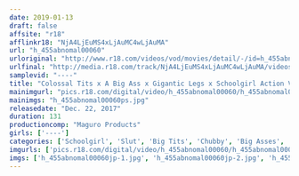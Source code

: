 ```yaml
---
date: 2019-01-13
draft: false
affsite: "r18"
afflinkr18: "NjA4LjEuMS4xLjAuMC4wLjAuMA"
url: "h_455abnomal00060"
urloriginal: "http://www.r18.com/videos/vod/movies/detail/-/id=h_455abnomal00060"
urlfinal: "http://media.r18.com/track/NjA4LjEuMS4xLjAuMC4wLjAuMA/videos/vod/movies/detail/-/id=h_455abnomal00060"
samplevid: "----"
title: "Colossal Tits x A Big Ass x Gigantic Legs x Schoolgirl Action Voluptuous Meaty Thighs And Bulging Big Ass Sluts 2"
mainimgurl: "pics.r18.com/digital/video/h_455abnomal00060/h_455abnomal00060ps.jpg"
mainimgs: "h_455abnomal00060ps.jpg"
releasedate: "Dec. 22, 2017"
duration: 131
productioncomp: "Maguro Products"
girls: ['----']
categories: ['Schoolgirl', 'Slut', 'Big Tits', 'Chubby', 'Big Asses', 'Miniskirt', 'School Uniform', 'Outdoor', 'Documentary', 'Hi-Def']
imgurls: ['pics.r18.com/digital/video/h_455abnomal00060/h_455abnomal00060jp-1.jpg', 'pics.r18.com/digital/video/h_455abnomal00060/h_455abnomal00060jp-2.jpg', 'pics.r18.com/digital/video/h_455abnomal00060/h_455abnomal00060jp-3.jpg', 'pics.r18.com/digital/video/h_455abnomal00060/h_455abnomal00060jp-4.jpg', 'pics.r18.com/digital/video/h_455abnomal00060/h_455abnomal00060jp-5.jpg', 'pics.r18.com/digital/video/h_455abnomal00060/h_455abnomal00060jp-6.jpg', 'pics.r18.com/digital/video/h_455abnomal00060/h_455abnomal00060jp-7.jpg', 'pics.r18.com/digital/video/h_455abnomal00060/h_455abnomal00060jp-8.jpg', 'pics.r18.com/digital/video/h_455abnomal00060/h_455abnomal00060jp-9.jpg', 'pics.r18.com/digital/video/h_455abnomal00060/h_455abnomal00060jp-10.jpg', 'pics.r18.com/digital/video/h_455abnomal00060/h_455abnomal00060jp-11.jpg', 'pics.r18.com/digital/video/h_455abnomal00060/h_455abnomal00060jp-12.jpg', 'pics.r18.com/digital/video/h_455abnomal00060/h_455abnomal00060jp-13.jpg', 'pics.r18.com/digital/video/h_455abnomal00060/h_455abnomal00060jp-14.jpg', 'pics.r18.com/digital/video/h_455abnomal00060/h_455abnomal00060jp-15.jpg', 'pics.r18.com/digital/video/h_455abnomal00060/h_455abnomal00060jp-16.jpg', 'pics.r18.com/digital/video/h_455abnomal00060/h_455abnomal00060jp-17.jpg', 'pics.r18.com/digital/video/h_455abnomal00060/h_455abnomal00060jp-18.jpg', 'pics.r18.com/digital/video/h_455abnomal00060/h_455abnomal00060jp-19.jpg', 'pics.r18.com/digital/video/h_455abnomal00060/h_455abnomal00060jp-20.jpg']
imgs: ['h_455abnomal00060jp-1.jpg', 'h_455abnomal00060jp-2.jpg', 'h_455abnomal00060jp-3.jpg', 'h_455abnomal00060jp-4.jpg', 'h_455abnomal00060jp-5.jpg', 'h_455abnomal00060jp-6.jpg', 'h_455abnomal00060jp-7.jpg', 'h_455abnomal00060jp-8.jpg', 'h_455abnomal00060jp-9.jpg', 'h_455abnomal00060jp-10.jpg', 'h_455abnomal00060jp-11.jpg', 'h_455abnomal00060jp-12.jpg', 'h_455abnomal00060jp-13.jpg', 'h_455abnomal00060jp-14.jpg', 'h_455abnomal00060jp-15.jpg', 'h_455abnomal00060jp-16.jpg', 'h_455abnomal00060jp-17.jpg', 'h_455abnomal00060jp-18.jpg', 'h_455abnomal00060jp-19.jpg', 'h_455abnomal00060jp-20.jpg']
---
```

